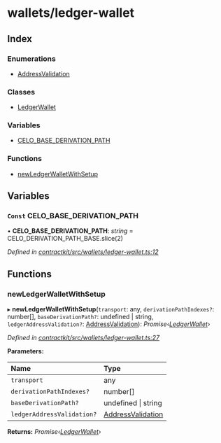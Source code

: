 # wallets/ledger-wallet

## Index

### Enumerations

* [AddressValidation]()

### Classes

* [LedgerWallet]()

### Variables

* [CELO\_BASE\_DERIVATION\_PATH](_wallets_ledger_wallet_.md#const-celo_base_derivation_path)

### Functions

* [newLedgerWalletWithSetup](_wallets_ledger_wallet_.md#newledgerwalletwithsetup)

## Variables

### `Const` CELO\_BASE\_DERIVATION\_PATH

• **CELO\_BASE\_DERIVATION\_PATH**: _string_ = CELO\_DERIVATION\_PATH\_BASE.slice\(2\)

_Defined in_ [_contractkit/src/wallets/ledger-wallet.ts:12_](https://github.com/celo-org/celo-monorepo/blob/master/packages/contractkit/src/wallets/ledger-wallet.ts#L12)

## Functions

### newLedgerWalletWithSetup

▸ **newLedgerWalletWithSetup**\(`transport`: any, `derivationPathIndexes?`: number\[\], `baseDerivationPath?`: undefined \| string, `ledgerAddressValidation?`: [AddressValidation]()\): _Promise‹_[_LedgerWallet_]()_›_

_Defined in_ [_contractkit/src/wallets/ledger-wallet.ts:27_](https://github.com/celo-org/celo-monorepo/blob/master/packages/contractkit/src/wallets/ledger-wallet.ts#L27)

**Parameters:**

| Name | Type |
| :--- | :--- |
| `transport` | any |
| `derivationPathIndexes?` | number\[\] |
| `baseDerivationPath?` | undefined \| string |
| `ledgerAddressValidation?` | [AddressValidation]() |

**Returns:** _Promise‹_[_LedgerWallet_]()_›_

